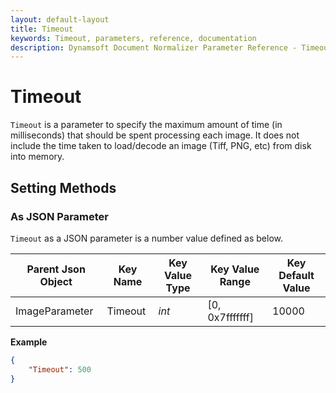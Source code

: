 ```yaml
---
layout: default-layout
title: Timeout
keywords: Timeout, parameters, reference, documentation
description: Dynamsoft Document Normalizer Parameter Reference - Timeout
---
```


# Timeout

`Timeout` is a parameter to specify the maximum amount of time (in milliseconds) that should be spent processing each image. It does not include the time taken to load/decode an image (Tiff, PNG, etc) from disk into memory.

## Setting Methods

### As JSON Parameter

`Timeout` as a JSON parameter is a number value defined as below.

| Parent Json Object | Key Name | Key Value Type | Key Value Range | Key Default Value |
| ------------------ | -------- | -------------- | ----------- | ------------- |
| ImageParameter | Timeout | *int* | [0, 0x7fffffff] | 10000 |

**Example**

```json
{
    "Timeout": 500
}
```
